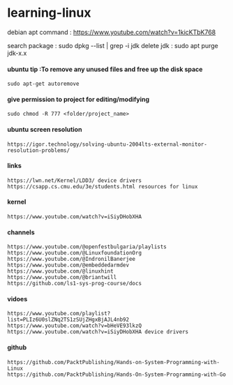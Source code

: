 

# learning-linux

debian apt command : https://www.youtube.com/watch?v=1kicKTbK768


search package : sudo dpkg --list | grep -i jdk
delete jdk : sudo apt purge jdk-x.x

####  ubuntu tip :To remove any unused files and free up the disk space

    sudo apt-get autoremove

#### give permission to project for editing/modifying 

    sudo chmod -R 777 <folder/project_name>

#### ubuntu screen resolution

    https://igor.technology/solving-ubuntu-2004lts-external-monitor-resolution-problems/


#### links

    https://lwn.net/Kernel/LDD3/ device drivers
    https://csapp.cs.cmu.edu/3e/students.html resources for linux

#### kernel

    https://www.youtube.com/watch?v=iSiyDHobXHA


#### channels

    https://www.youtube.com/@openfestbulgaria/playlists
    https://www.youtube.com/@LinuxfoundationOrg
    https://www.youtube.com/@IndronilBanerjee
    https://www.youtube.com/@embeddedarmdev
    https://www.youtube.com/@linuxhint
    https://www.youtube.com/@briantwill
    https://github.com/ls1-sys-prog-course/docs

#### vidoes

    https://www.youtube.com/playlist?list=PLIz6U0slZNq2TS1zSUjZHgxBjAJL4nb92
    https://www.youtube.com/watch?v=bHeVE93lkzQ
    https://www.youtube.com/watch?v=iSiyDHobXHA device drivers

#### github

    https://github.com/PacktPublishing/Hands-on-System-Programming-with-Linux
    https://github.com/PacktPublishing/Hands-On-System-Programming-with-Go
